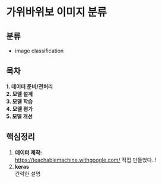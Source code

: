 # 가위바위보 이미지 분류

## 분류

- image classification

## 목차

**1. 데이터 준비/전처리**  
**2. 모델 설계**  
**3. 모델 학습**  
**4. 모델 평가**  
**5. 모델 개선**

## 핵심정리

1. **데이터 제작:**  
   https://teachablemachine.withgoogle.com/ 직접 만들었다..!
2. **keras**  
   간략한 설명
